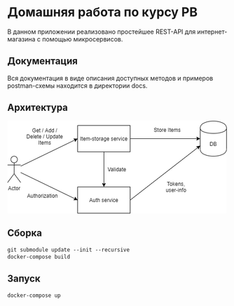 # Домашняя работа по курсу РВ
В данном приложении реализовано простейшее REST-API для интернет-магазина с помощью микросервисов.

## Документация
Вся документация в виде описания доступных методов и примеров postman-схемы находится в директории docs. 

## Архитектура

![Diagram](/docs/Diagram.png)

## Сборка
```
git submodule update --init --recursive
docker-compose build
```
## Запуск
```
docker-compose up
```
